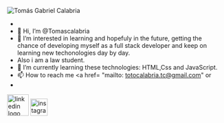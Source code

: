 ![Tomás Gabriel Calabria](https://user-images.githubusercontent.com/81932784/124131750-7b8fdb00-da56-11eb-9c0e-12a6fb78b8cb.gif)

- 
- 👋 Hi, I’m @Tomascalabria
- 👀 I’m interested in learning and hopefuly in the future, getting the chance of developing myself as a full stack developer and keep on learning new techonologies day by day.
- Also i am a law student.
- 🌱 I’m currently learning these technologies: HTML,Css and JavaScript.
- 📫 How to reach me <a href= "mailto: totocalabria.tc@gmail.com" </a> or
- 
<p>
<a href="https://www.linkedin.com/in/tom%C3%A1s-gabriel-calabria-942a5a141/?locale=en_US" title="Image from freepnglogos.com"><img src="https://www.freepnglogos.com/uploads/linkedin-logo-design-30.png" width="50px" heigth="50px" alt="linkedin logo design" /></a>
<a href="https://www.instagram.com/tomascalabria/?hl=es-la" title="Image from freepnglogos.com"><img src="https://www.freepnglogos.com/uploads/instagram-logo-png-hd-31.png" width="40px" heigth="60px" alt="instagram logo png hd" /></a>
  </p>
<!---
Tomascalabria/Tomascalabria is a ✨ special ✨ repository because its `README.md` (this file) appears on your GitHub profile.
You can click the Preview link to take a look at your changes.
--->
